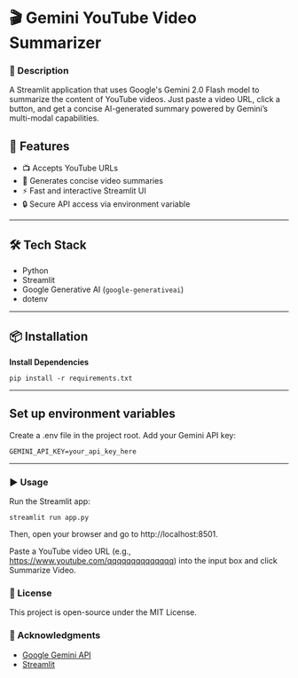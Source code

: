 # 🎬 Gemini YouTube Video Summarizer

### 📝 Description
A Streamlit application that uses Google's Gemini 2.0 Flash model to summarize the content of YouTube videos. Just paste a video URL, click a button, and get a concise AI-generated summary powered by Gemini’s multi-modal capabilities.

## 🧠 Features

- 📺 Accepts YouTube URLs
- 🧾 Generates concise video summaries
- ⚡ Fast and interactive Streamlit UI
- 🔒 Secure API access via environment variable

---

## 🛠️ Tech Stack

- Python
- Streamlit
- Google Generative AI (`google-generativeai`)
- dotenv

---

## 📦 Installation

**Install Dependencies**
```
pip install -r requirements.txt
```
---

## Set up environment variables

Create a .env file in the project root.
Add your Gemini API key:
```
GEMINI_API_KEY=your_api_key_here
```
---

### ▶️ Usage
Run the Streamlit app:
```
streamlit run app.py
```
Then, open your browser and go to http://localhost:8501.

Paste a YouTube video URL (e.g., https://www.youtube.com/qqqqqqqqqqqqqq) into the input box and click Summarize Video.

### 📄 License
This project is open-source under the MIT License.

### 🤝 Acknowledgments
* [Google Gemini API](https://ai.google.dev/)
* [Streamlit](https://streamlit.io/)

